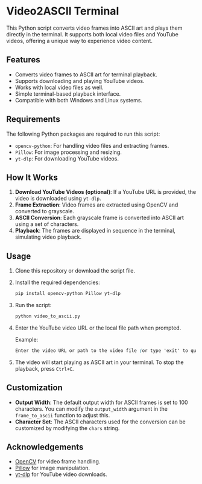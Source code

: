 # Video2ASCII Terminal

This Python script converts video frames into ASCII art and plays them directly in the terminal. It supports both local video files and YouTube videos, offering a unique way to experience video content.

## Features

- Converts video frames to ASCII art for terminal playback.
- Supports downloading and playing YouTube videos.
- Works with local video files as well.
- Simple terminal-based playback interface.
- Compatible with both Windows and Linux systems.

## Requirements

The following Python packages are required to run this script:

- `opencv-python`: For handling video files and extracting frames.
- `Pillow`: For image processing and resizing.
- `yt-dlp`: For downloading YouTube videos.

## How It Works

1. **Download YouTube Videos (optional)**: If a YouTube URL is provided, the video is downloaded using `yt-dlp`.
2. **Frame Extraction**: Video frames are extracted using OpenCV and converted to grayscale.
3. **ASCII Conversion**: Each grayscale frame is converted into ASCII art using a set of characters.
4. **Playback**: The frames are displayed in sequence in the terminal, simulating video playback.

## Usage

1. Clone this repository or download the script file.

2. Install the required dependencies:

    ```bash
    pip install opencv-python Pillow yt-dlp
    ```

3. Run the script:

    ```bash
    python video_to_ascii.py
    ```

4. Enter the YouTube video URL or the local file path when prompted.

    Example:

    ```css
    Enter the video URL or path to the video file (or type 'exit' to quit): https://www.youtube.com/watch?v=dQw4w9WgXcQ
    ```

5. The video will start playing as ASCII art in your terminal. To stop the playback, press `Ctrl+C`.

## Customization

- **Output Width**: The default output width for ASCII frames is set to 100 characters. You can modify the `output_width` argument in the `frame_to_ascii` function to adjust this.
- **Character Set**: The ASCII characters used for the conversion can be customized by modifying the `chars` string.

## Acknowledgements

- [OpenCV](https://opencv.org/) for video frame handling.
- [Pillow](https://python-pillow.org/) for image manipulation.
- [yt-dlp](https://github.com/yt-dlp/yt-dlp) for YouTube video downloads.
